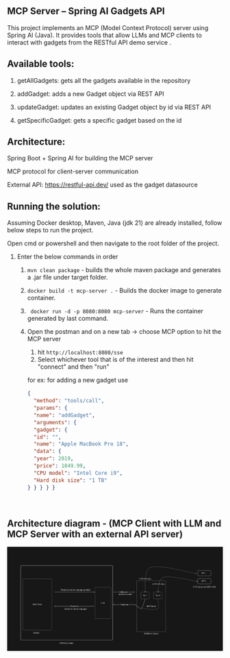 MCP Server – Spring AI Gadgets API
-----------------------------------

This project implements an MCP (Model Context Protocol) server using Spring AI (Java).
It provides tools that allow LLMs and MCP clients to interact with gadgets from the RESTful API demo service
.

Available tools:
------------------

1. getAllGadgets: gets all the gadgets available in the repository

2. addGadget: adds a new Gadget object via REST API

3. updateGadget: updates an existing Gadget object by id via REST API

4. getSpecificGadget: gets a specific gadget based on the id

Architecture:
--------------
Spring Boot + Spring AI for building the MCP server

MCP protocol for client-server communication

External API: https://restful-api.dev/
used as the gadget datasource

Running the solution:
-----------------------
Assuming Docker desktop, Maven, Java (jdk 21) are already installed, follow below steps to run the project.

Open cmd or powershell and then navigate to the root folder of the project.

1. Enter the below commands in order

    1. `mvn clean package` - builds the whole maven package and generates a .jar file under target folder.

    2. `docker build -t mcp-server .` - Builds the docker image to generate container.

    3. ` docker run -d -p 8080:8080 mcp-server` - Runs the container generated by last command.

    4. Open the postman and on a new tab -> choose MCP option to hit the MCP server
       1. hit `http://localhost:8080/sse`
       2. Select whichever tool that is of the interest and then hit "connect" and then "run"
          
       for ex: for adding a new gadget use 
       ```json 
       {
         "method": "tools/call",
         "params": {
         "name": "addGadget",
         "arguments": {
         "gadget": {
         "id": "",
         "name": "Apple MacBook Pro 18",
         "data": {
         "year": 2019,
         "price": 1849.99,
         "CPU model": "Intel Core i9",
         "Hard disk size": "1 TB"
       } } } } }
          
    
Architecture diagram - (MCP Client with LLM and MCP Server with an external API server)
------------------------------
![img.png](img.png)